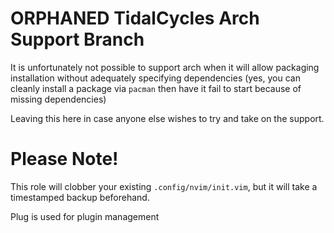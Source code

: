 # ORPHANED TidalCycles Arch Support Branch

It is unfortunately not possible to support arch when it will allow packaging installation without adequately specifying dependencies (yes, you can cleanly install a package via `pacman` then have it fail to start because of missing dependencies)

Leaving this here in case anyone else wishes to try and take on the support.


# Please Note!

This role will clobber your existing `.config/nvim/init.vim`, but it will take a timestamped backup beforehand.

Plug is used for plugin management

